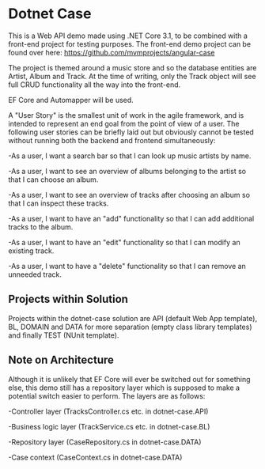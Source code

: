 # Dotnet Case

This is a Web API demo made using .NET Core 3.1, to be combined with a front-end project for testing purposes. The front-end demo project can be found over here: https://github.com/mvmprojects/angular-case 

The project is themed around a music store and so the database entities are Artist, Album and Track. At the time of writing, only the Track object will see full CRUD functionality all the way into the front-end.

EF Core and Automapper will be used.

A "User Story" is the smallest unit of work in the agile framework, and is intended to represent an end goal from the point of view of a user. The following user stories can be briefly laid out but obviously cannot be tested without running both the backend and frontend simultaneously:

-As a user, I want a search bar so that I can look up music artists by name.

-As a user, I want to see an overview of albums belonging to the artist so that I can choose an album.

-As a user, I want to see an overview of tracks after choosing an album so that I can inspect these tracks.

-As a user, I want to have an "add" functionality so that I can add additional tracks to the album.

-As a user, I want to have an "edit" functionality so that I can modify an existing track.

-As a user, I want to have a "delete" functionality so that I can remove an unneeded track.

## Projects within Solution

Projects within the dotnet-case solution are API (default Web App template), BL, DOMAIN and DATA for more separation (empty class library templates) and finally TEST (NUnit template).

## Note on Architecture

Although it is unlikely that EF Core will ever be switched out for something else, this demo still has a repository layer which is supposed to make a potential switch easier to perform. The layers are as follows:

-Controller layer (TracksController.cs etc. in dotnet-case.API)

-Business logic layer (TrackService.cs etc. in dotnet-case.BL)

-Repository layer (CaseRepository.cs in dotnet-case.DATA)

-Case context (CaseContext.cs in dotnet-case.DATA)
